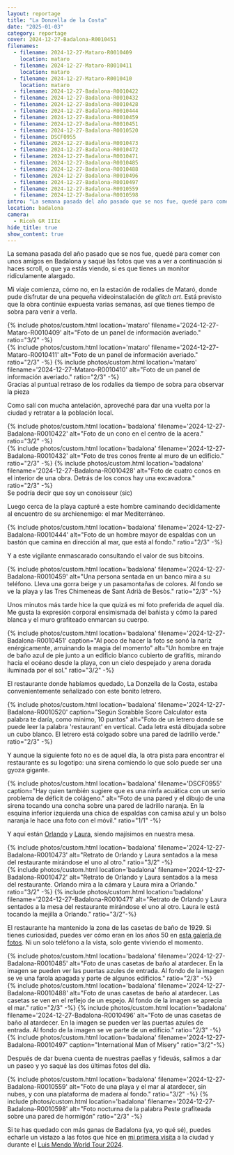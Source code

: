 ```yaml
---
layout: reportage
title: "La Donzella de la Costa"
date: "2025-01-03"
category: reportage
cover: 2024-12-27-Badalona-R0010451
filenames:
  - filename: 2024-12-27-Mataro-R0010409
    location: mataro
  - filename: 2024-12-27-Mataro-R0010411
    location: mataro
  - filename: 2024-12-27-Mataro-R0010410
    location: mataro
  - filename: 2024-12-27-Badalona-R0010422
  - filename: 2024-12-27-Badalona-R0010432
  - filename: 2024-12-27-Badalona-R0010428
  - filename: 2024-12-27-Badalona-R0010444
  - filename: 2024-12-27-Badalona-R0010459
  - filename: 2024-12-27-Badalona-R0010451
  - filename: 2024-12-27-Badalona-R0010520
  - filename: DSCF0955
  - filename: 2024-12-27-Badalona-R0010473
  - filename: 2024-12-27-Badalona-R0010472
  - filename: 2024-12-27-Badalona-R0010471
  - filename: 2024-12-27-Badalona-R0010485
  - filename: 2024-12-27-Badalona-R0010488
  - filename: 2024-12-27-Badalona-R0010496
  - filename: 2024-12-27-Badalona-R0010497
  - filename: 2024-12-27-Badalona-R0010559
  - filename: 2024-12-27-Badalona-R0010598
intro: "La semana pasada del año pasado que se nos fue, quedé para comer con unos amigos en Badalona. Lo que ocurrió después te sorprenderá (no ocurrió nada)."
location: badalona
camera:
  - Ricoh GR IIIx
hide_title: true
show_content: true
---
```


La semana pasada del año pasado que se nos fue, quedé para comer con unos
amigos en Badalona y saqué las fotos que vas a ver a continuación si haces
scroll, o que ya estás viendo, si es que tienes un monitor ridículamente alargado.

Mi viaje comienza, cómo no, en la estación de rodalies de Mataró, donde pude
disfrutar de una pequeña videoinstalación de <em>glitch art</em>. Está
previsto que la obra continúe expuesta varias semanas, así que tienes tiempo de
sobra para venir a verla.

<div class="g">
    {% include photos/custom.html location='mataro' filename='2024-12-27-Mataro-R0010409' alt="Foto de un panel de información averiado." ratio="3/2" -%}
    <div class="h">
        {% include photos/custom.html location='mataro' filename='2024-12-27-Mataro-R0010411' alt="Foto de un panel de información averiado." ratio="2/3" -%}
        {% include photos/custom.html location='mataro' filename='2024-12-27-Mataro-R0010410' alt="Foto de un panel de información averiado." ratio="2/3" -%}
    </div>
    <figcaption>Gracias al puntual retraso de los rodalies da tiempo de sobra para observar la pieza</figcaption>
</div>

<div class="g">
<p>Como salí con mucha antelación, aproveché para dar una vuelta por la ciudad y retratar a la población local.</p>
</div>

<div class="g">
    {% include photos/custom.html location='badalona' filename='2024-12-27-Badalona-R0010422' alt="Foto de un cono en el centro de la acera." ratio="3/2" -%}
    <div class="h">
        {% include photos/custom.html location='badalona' filename='2024-12-27-Badalona-R0010432' alt="Foto de tres conos frente al muro de un edificio." ratio="2/3" -%}
        {% include photos/custom.html location='badalona' filename='2024-12-27-Badalona-R0010428' alt="Foto de cuatro conos en el interior de una obra. Detrás de los conos hay una excavadora." ratio="2/3" -%}
    </div>
    <figcaption>Se podría decir que soy un conoisseur (sic)</figcaption>
</div>

<div class="g">
    <p>Luego cerca de la playa capturé a este hombre caminando decididamente al encuentro de su archienemigo: el mar Mediterráneo.</p>
    {% include photos/custom.html location='badalona' filename='2024-12-27-Badalona-R0010444' alt="Foto de un hombre mayor de espaldas con un bastón que camina en dirección al mar, que está al fondo." ratio="2/3" -%}
</div>

<div class="g has-margin-top">
    <p>Y a este vigilante enmascarado consultando el valor de sus bitcoins.</p>
    {% include photos/custom.html location='badalona' filename='2024-12-27-Badalona-R0010459' 
    alt="Una persona sentada en un banco mira a su teléfono. Lleva una gorra beige y un pasamontañas de colores. Al fondo se ve la playa y las Tres Chimeneas de Sant Adrià de Besòs." ratio="2/3" -%}
</div>

<div class="g has-margin-top">
    <p>
        Unos minutos más tarde hice la que quizá es mi foto preferida de aquel día. Me
        gusta la expresión corporal ensimismada del bañista y cómo la pared blanca y el
        muro grafiteado enmarcan su cuerpo.
    </p>
    {% include photos/custom.html location='badalona' filename='2024-12-27-Badalona-R0010451' caption="Al poco de hacer la foto se sonó la nariz enérgicamente, arruinando la magia del momento" alt="Un hombre en traje de baño azul de pie junto a un edificio blanco cubierto de grafitis, mirando hacia el océano desde la playa, con un cielo despejado y arena dorada iluminada por el sol." ratio="3/2" -%}
</div>

<div class="g ">
<p>El restaurante donde habíamos quedado, La Donzella de la Costa, estaba convenientemente señalizado con este bonito letrero.</p>
</div>

{% include photos/custom.html location='badalona' filename='2024-12-27-Badalona-R0010520' caption="Según Scrabble Score Calculator esta palabra te daría, como mínimo, 10 puntos" alt="Foto de un letrero donde se puede leer la palabra 'restaurant' en vertical. Cada letra está dibujada sobre un cubo blanco. El letrero está colgado sobre una pared de ladrillo verde." ratio="2/3" -%}

<div class="g">
    <p>Y aunque la siguiente foto no es de aquel día, la otra pista para encontrar el restaurante es su logotipo: una sirena comiendo lo que solo puede ser una gyoza gigante.</p>
    {% include photos/custom.html location='badalona' filename='DSCF0955' caption="Hay quien también sugiere que es una ninfa acuática con un serio problema de déficit de colágeno." alt="Foto de una pared y el dibujo de una sirena tocando una concha sobre una pared de ladrillo naranja. En la esquina inferior izquierda una chica de espaldas con camisa azul y un bolso naranja le hace una foto con el móvil." ratio="1/1" -%}
</div>

<div class="g">
    <p>Y aquí están <a href="https://www.drawlikeamonkey.com">Orlando</a> y <a href="https://www.laurameseguer.com">Laura</a>, siendo majísimos en nuestra mesa.</p>
</div>

<div class="g">
    {% include photos/custom.html location='badalona' filename='2024-12-27-Badalona-R0010473' alt="Retrato de Orlando y Laura sentados a la mesa del restaurante mirándose el uno al otro." ratio="3/2" -%}
    <div class="h">
        {% include photos/custom.html location='badalona' filename='2024-12-27-Badalona-R0010472' alt="Retrato de Orlando y Laura sentados a la mesa del restaurante. Orlando mira a la cámara y Laura mira a Orlando." ratio="3/2" -%}
        {% include photos/custom.html location='badalona' filename='2024-12-27-Badalona-R0010471' alt="Retrato de Orlando y Laura sentados a la mesa del restaurante mirándose el uno al otro. Laura le está tocando la mejilla a Orlando." ratio="3/2"-%}
    </div>
</div>

<div class="g has-margin-top">
<p>El restaurante ha mantenido la zona de las casetas de baño de 1929. Si tienes curiosidad, puedes ver cómo eran en los años 50 en <a href="https://www.flickr.com/photos/museudebadalona/albums/72157696422445131">esta galería de fotos</a>. 
Ni un solo teléfono a la vista, solo gente viviendo el momento.</p>
</div>

<div class="g">
    {% include photos/custom.html location='badalona' filename='2024-12-27-Badalona-R0010485' alt="Foto de unas casetas de baño al atardecer. En la imagen se pueden ver las puertas azules de entrada. Al fondo de la imagen se ve una farola apagada y parte de algunos edificios." ratio="2/3" -%}
    <div class="h">
        {% include photos/custom.html location='badalona' filename='2024-12-27-Badalona-R0010488' alt="Foto de unas casetas de baño al atardecer. Las casetas se ven en el reflejo de un espejo. Al fondo de la imagen se aprecia el mar." ratio="2/3" -%}
        {% include photos/custom.html location='badalona' filename='2024-12-27-Badalona-R0010496' alt="Foto de unas casetas de baño al atardecer. En la imagen se pueden ver las puertas azules de entrada. Al fondo de la imagen se ve parte de un edificio." ratio="2/3" -%}
    </div>
    {% include photos/custom.html location='badalona' filename='2024-12-27-Badalona-R0010497' caption="International Man of Misery" ratio="3/2"-%}
</div>

<div class="g">
<p>Después de dar buena cuenta de nuestras paellas y fideuás, salimos a dar un paseo y yo saqué las dos últimas fotos del día.</p>
</div>

<div class="g">
    {% include photos/custom.html location='badalona' filename='2024-12-27-Badalona-R0010559' alt="Foto de una playa y el mar al atardecer, sin nubes, y con una plataforma de madera al fondo." ratio="3/2" -%}
    {% include photos/custom.html location='badalona' filename='2024-12-27-Badalona-R0010598' alt="Foto nocturna de la palabra Peste grafiteada sobre una pared de hormigón" ratio="2/3" -%}
</div>

<div class="g">
<p>Si te has quedado con más ganas de Badalona (ya, yo qué sé), puedes echarle un vistazo a las fotos que hice en <a href="/2023/10/29/badalona">mi primera visita</a> a la ciudad y durante el <a href="/2024/02/17/mendo-world-tour-ii">Luis Mendo World Tour 2024</a>.</p>
</div>
